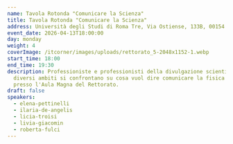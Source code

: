 ```yaml
---
name: Tavola Rotonda "Comunicare la Scienza"
title: Tavola Rotonda "Comunicare la Scienza"
address: Università degli Studi di Roma Tre, Via Ostiense, 133B, 00154 Roma RM
event_date: 2026-04-13T18:00:00
day: monday
weight: 4
coverImage: /itcorner/images/uploads/rettorato_5-2048x1152-1.webp
start_time: 18:00
end_time: 19:30
description: Professioniste e professionisti della divulgazione scientifica in
  diversi ambiti si confrontano su cosa vuol dire comunicare la fisica oggi
  presso l'Aula Magna del Rettorato.
draft: false
speakers:
  - elena-pettinelli
  - ilaria-de-angelis
  - licia-troisi
  - livia-giacomin
  - roberta-fulci
---
```

